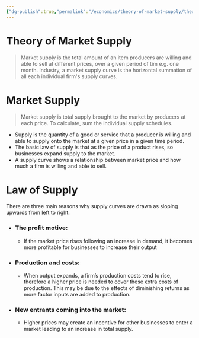 ```yaml
---
{"dg-publish":true,"permalink":"/economics/theory-of-market-supply/theory-of-market-supply/","dgHomeLink":true,"dgPassFrontmatter":false}
---
```



# Theory of Market Supply
> Market supply is the total amount of an item producers are willing and able to sell at different prices, over a given period of tim e.g. one month. Industry, a market supply curve is the horizontal summation of all each individual firm's supply curves.


<div class="transclusion internal-embed is-loaded"><div class="markdown-embed">

<div class="markdown-embed-title">



</div>



# Market Supply
> Market supply is total supply brought to the market by producers at each price. To calculate, sum the individual supply schedules.
- Supply is the quantity of a good or service that a producer is willing and able to supply onto the market at a given price in a given time period.
- The basic law of supply is that as the price of a product rises, so businesses expand supply to the market.
- A supply curve shows a relationship between market price and how much a firm is willing and able to sell.

</div></div>

<div class="transclusion internal-embed is-loaded"><div class="markdown-embed">

<div class="markdown-embed-title">



</div>



# Law of Supply
There are three main reasons why supply curves are drawn as
sloping upwards from left to right:

- ### The profit motive:
	- If the market price rises following an increase in demand, it becomes more profitable for businesses to increase their output
- ### Production and costs:
	- When output expands, a firm’s production costs tend to rise, therefore a higher price is needed to cover these extra costs of production. This may be due to the effects of diminishing returns as more factor inputs are added to production.
- ### New entrants coming into the market:
	- Higher prices may create an incentive for other businesses to enter a market leading to an increase in total supply.

</div></div>
